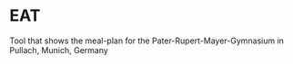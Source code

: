 EAT
===

Tool that shows the meal-plan for the Pater-Rupert-Mayer-Gymnasium in Pullach, Munich, Germany
